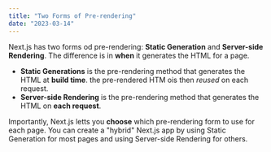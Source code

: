 ```yaml
---
title: "Two Forms of Pre-rendering"
date: "2023-03-14"
---
```


Next.js has two forms od pre-rendering: **Static Generation** and **Server-side Rendering**. The difference is in **when** it generates the HTML for a page.

- **Static Generations** is the pre-rendering method that generates the HTML at **build time**. the pre-rendered HTM ois then _reused_ on each request.
- **Server-side Rendering** is the pre-rendering method that generates the HTML on **each request**.

Importantly, Next.js letts you **choose** which pre-rendering form to use for each page. You can create a "hybrid" Next.js app by using Static Generation for most pages and using Server-side Rendering for others.
